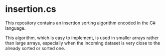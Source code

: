 # insertion.cs
This repository contains an insertion sorting algorithm encoded in the C# language.

This algorithm, which is easy to implement, is used in smaller arrays rather than large arrays, especially when the incoming dataset is very close to the already sorted or sorted one.
